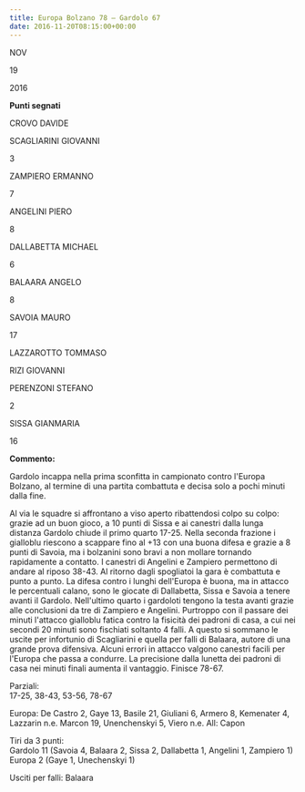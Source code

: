 ```yaml
---
title: Europa Bolzano 78 – Gardolo 67
date: 2016-11-20T08:15:00+00:00
---
```

NOV

19

2016

**Punti segnati**

CROVO DAVIDE

SCAGLIARINI GIOVANNI

3

ZAMPIERO ERMANNO

7

ANGELINI PIERO

8

DALLABETTA MICHAEL

6

BALAARA ANGELO

8

SAVOIA MAURO

17

LAZZAROTTO TOMMASO

RIZI GIOVANNI

PERENZONI STEFANO

2

SISSA GIANMARIA

16

**Commento:**

Gardolo incappa nella prima sconfitta in campionato contro l'Europa Bolzano, al termine di una partita combattuta e decisa solo a pochi minuti dalla fine.

Al via le squadre si affrontano a viso aperto ribattendosi colpo su colpo: grazie ad un buon gioco, a 10 punti di Sissa e ai canestri dalla lunga distanza Gardolo chiude il primo quarto 17-25. Nella seconda frazione i gialloblu riescono a scappare fino al +13 con una buona difesa e grazie a 8 punti di Savoia, ma i bolzanini sono bravi a non mollare tornando rapidamente a contatto. I canestri di Angelini e Zampiero permettono di andare al riposo 38-43. Al ritorno dagli spogliatoi la gara è combattuta e punto a punto. La difesa contro i lunghi dell'Europa è buona, ma in attacco le percentuali calano, sono le giocate di Dallabetta, Sissa e Savoia a tenere avanti il Gardolo. Nell'ultimo quarto i gardoloti tengono la testa avanti grazie alle conclusioni da tre di Zampiero e Angelini. Purtroppo con il passare dei minuti l'attacco gialloblu fatica contro la fisicità dei padroni di casa, a cui nei secondi 20 minuti sono fischiati soltanto 4 falli. A questo si sommano le uscite per infortunio di Scagliarini e quella per falli di Balaara, autore di una grande prova difensiva. Alcuni errori in attacco valgono canestri facili per l'Europa che passa a condurre. La precisione dalla lunetta dei padroni di casa nei minuti finali aumenta il vantaggio. Finisce 78-67.

Parziali:  
17-25, 38-43, 53-56, 78-67

Europa: De Castro 2, Gaye 13, Basile 21, Giuliani 6, Armero 8, Kemenater 4, Lazzarin n.e. Marcon 19, Unenchenskyi 5, Viero n.e. All: Capon

Tiri da 3 punti:  
Gardolo 11 (Savoia 4, Balaara 2, Sissa 2, Dallabetta 1, Angelini 1, Zampiero 1)  
Europa 2 (Gaye 1, Unechenskyi 1)

Usciti per falli: Balaara